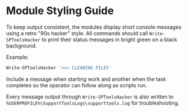 # Module Styling Guide

To keep output consistent, the modules display short console messages using a retro
"90s hacker" style. All commands should call `Write-SPToolsHacker` to print
their status messages in bright green on a black background.

Example:

```powershell
Write-SPToolsHacker '>>> CLEANING FILES'
```

Include a message when starting work and another when the task completes so the
operator can follow along as scripts run.

Every message output through `Write-SPToolsHacker` is also written to
`%USERPROFILE%\SupportToolsLogs\supporttools.log` for troubleshooting.
